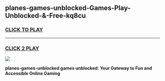 
## planes-games-unblocked-Games-Play-Unblocked-&-Free-kq8cu
<h3>
<a href="https://premium76.site?title=planes-games-unblocked&ref=24A">CLICK TO PLAY</a></h3>
<hr>

<h3>
<a href="https://premium76.site?title=planes-games-unblocked&ref=24A">CLICK 2 PLAY</a>
  
</h3>

<a href="https://premium76.site?title=planes-games-unblocked&ref=24A"><img src="https://clearcache.store/games.png"></a>


**planes-games-unblocked games unblocked: Your Gateway to Fun and Accessible Online Gaming**
